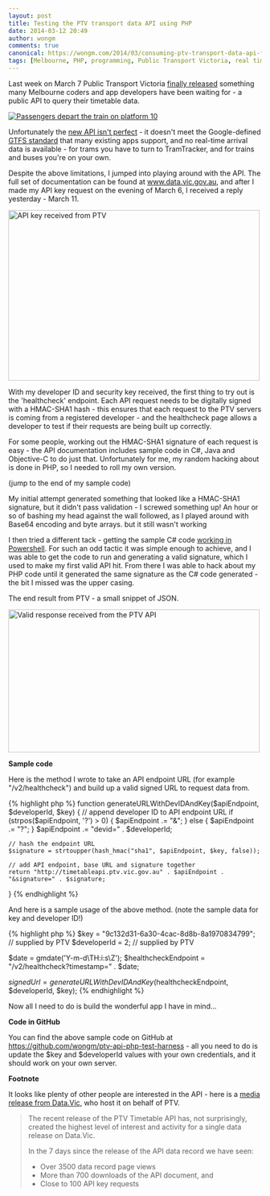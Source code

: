 ```yaml
---
layout: post
title: Testing the PTV transport data API using PHP
date: 2014-03-12 20:49
author: wongm
comments: true
canonical: https://wongm.com/2014/03/consuming-ptv-transport-data-api-from-php/
tags: [Melbourne, PHP, programming, Public Transport Victoria, real time train information, Technology, train, trams, transport]
---
```

Last week on March 7 Public Transport Victoria <a href="http://techgeek.com.au/2014/03/07/public-transport-victoria-finally-releases-timetable-data-public/" target="_blank">finally released</a> something many Melbourne coders and app developers have been waiting for - a public API to query their timetable data.

<a href="http://railgallery.wongm.com/southern-cross-station/F100_8126.jpg.html"><img src="http://railgallery.wongm.com/cache/southern-cross-station/F100_8126_500.jpg" alt="Passengers depart the train on platform 10" /></a>

Unfortunately the <a href="http://www.theage.com.au/technology/technology-news/melbourne-public-transport-tram-train-bus-users-stranded-with-unusable-data-20140310-34hxv.html" target="_blank">new API isn't perfect</a> - it doesn't meet the Google-defined <a href="http://en.wikipedia.org/wiki/General_Transit_Feed_Specification" target="_blank">GTFS standard</a> that many existing apps support, and no real-time arrival data is available - for trams you have to turn to TramTracker, and for trains and buses you're on your own.

Despite the above limitations, I jumped into playing around with the API. The full set of documentation can be found at <a href="https://www.data.vic.gov.au/raw_data/ptv-timetable-api/6056" target="_blank">www.data.vic.gov.au</a>, and after I made my API key request on the evening of March 6, I received a reply yesterday - March 11.

<a href="https://wongm.com/wp-content/uploads/2014/03/PTV-API-key-received.jpg"><img src="https://wongm.com/wp-content/uploads/2014/03/PTV-API-key-received-500x339.jpg" alt="API key received from PTV" width="500" height="339" class="alignnone size-medium wp-image-4504" /></a>

With my developer ID and security key received, the first thing to try out is the 'healthcheck' endpoint. Each API request needs to be digitally signed with a HMAC-SHA1 hash - this ensures that each request to the PTV servers is coming from a registered developer - and the healthcheck page allows a developer to test if their requests are being built up correctly.

For some people, working out the HMAC-SHA1 signature of each request is easy - the API documentation includes sample code in C#, Java and Objective-C to do just that. Unfortunately for me, my random hacking about is done in PHP, so I needed to roll my own version.

(jump to the end of my sample code)

My initial attempt generated something that looked like a HMAC-SHA1 signature, but it didn't pass validation - I screwed something up! An hour or so of bashing my head against the wall followed, as I played around with Base64 encoding and byte arrays. but it still wasn't working

I then tried a different tack - getting the sample C# code <a href="http://blogs.technet.com/b/stefan_gossner/archive/2010/05/07/using-csharp-c-code-in-powershell-scripts.aspx" target="_blank">working in Powershell</a>. For such an odd tactic it was simple enough to achieve, and I was able to get the code to run and generating a valid signature, which I used to make my first valid API hit. From there I was able to hack about my PHP code until it generated the same signature as the C# code generated - the bit I missed was the upper casing.

The end result from PTV - a small snippet of JSON.

<a href="https://wongm.com/wp-content/uploads/2014/03/PTV-working-API-response.jpg"><img src="https://wongm.com/wp-content/uploads/2014/03/PTV-working-API-response-500x284.jpg" alt="Valid response received from the PTV API" width="500" height="284" class="alignnone size-medium wp-image-4505" /></a>

<strong>Sample code</strong>

Here is the method I wrote to take an API endpoint URL (for example "/v2/healthcheck") and build up a valid signed URL to request data from.

{% highlight php %}
function generateURLWithDevIDAndKey($apiEndpoint, $developerId, $key)
{
	// append developer ID to API endpoint URL
	if (strpos($apiEndpoint, '?') > 0)
	{
		$apiEndpoint .= "&";
	}
	else
	{
		$apiEndpoint .= "?";
	}
	$apiEndpoint .= "devid=" . $developerId;
	
	// hash the endpoint URL
	$signature = strtoupper(hash_hmac("sha1", $apiEndpoint, $key, false));
	
	// add API endpoint, base URL and signature together
	return "http://timetableapi.ptv.vic.gov.au" . $apiEndpoint . "&signature=" . $signature;
}
{% endhighlight %}

And here is a sample usage of the above method. (note the sample data for key and developer ID!)

{% highlight php %}
$key = "9c132d31-6a30-4cac-8d8b-8a1970834799"; // supplied by PTV
$developerId = 2; // supplied by PTV

$date = gmdate('Y-m-d\TH:i:s\Z');
$healthcheckEndpoint = "/v2/healthcheck?timestamp=" . $date;

$signedUrl = generateURLWithDevIDAndKey($healthcheckEndpoint, $developerId, $key);
{% endhighlight %}

Now all I need to do is build the wonderful app I have in mind...

<strong>Code in GitHub</strong>

You can find the above sample code on GitHub at <a href="https://github.com/wongm/ptv-api-php-test-harness" target="_blank">https://github.com/wongm/ptv-api-php-test-harness</a> - all you need to do is update the $key and $developerId values with your own credentials, and it should work on your own server.

<strong>Footnote</strong>

It looks like plenty of other people are interested in the API - here is a <a href="http://www.data.vic.gov.au/blog/transport-ptv-timetable-api-release-sets-new-high/6067" target="_blank">media release from Data.Vic</a>, who host it on behalf of PTV.

<blockquote>The recent release of the PTV Timetable API has, not surprisingly, created the highest level of interest and activity for a single data release on Data.Vic.

In the 7 days since the release of the API data record we have seen:

- Over 3500 data record page views
- More than 700 downloads of the API document, and
- Close to 100 API key requests</blockquote>
